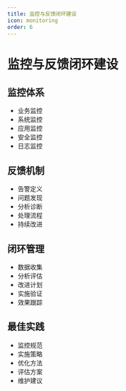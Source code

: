 ```yaml
---
title: 监控与反馈闭环建设
icon: monitoring
order: 6
---
```


# 监控与反馈闭环建设

## 监控体系
- 业务监控
- 系统监控
- 应用监控
- 安全监控
- 日志监控

## 反馈机制
- 告警定义
- 问题发现
- 分析诊断
- 处理流程
- 持续改进

## 闭环管理
- 数据收集
- 分析评估
- 改进计划
- 实施验证
- 效果跟踪

## 最佳实践
- 监控规范
- 实施策略
- 优化方法
- 评估方案
- 维护建议
